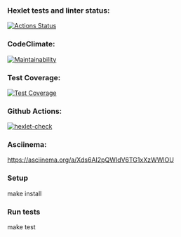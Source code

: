 ### Hexlet tests and linter status:  
[![Actions Status](https://github.com/SergeevaEA/frontend-project-46/workflows/hexlet-check/badge.svg)](https://github.com/SergeevaEA/frontend-project-46/actions)

### CodeClimate:  
[![Maintainability](https://api.codeclimate.com/v1/badges/81540f3f279cbcf5f6cc/maintainability)](https://codeclimate.com/github/SergeevaEA/frontend-project-44/maintainability)

### Test Coverage:  
[![Test Coverage](https://api.codeclimate.com/v1/badges/81540f3f279cbcf5f6cc/test_coverage)](https://codeclimate.com/github/SergeevaEA/frontend-project-44/test_coverage)

### Github Actions:  
[![hexlet-check](https://github.com/SergeevaEA/frontend-project-46/actions/workflows/hexlet-check.yml/badge.svg)](https://github.com/SergeevaEA/frontend-project-46/actions/workflows/hexlet-check.yml)

### Asciinema:  

https://asciinema.org/a/Xds6AI2pQWIdV6TG1xXzWWlOU

### Setup  

make install

### Run tests  

make test
